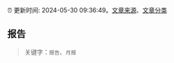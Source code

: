 :alarm_clock: 更新时间: 2024-05-30 09:36:49。[文章来源](/README.md)、[文章分类](/TAGS.md)

## 报告


> 关键字：`报告`、`月报`



